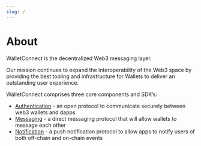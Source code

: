 ```yaml
---
slug: /
---
```


# About

WalletConnect is the decentralized Web3 messaging layer.

Our mission continues to expand the interoperability of the Web3 space by providing the best tooling and infrastructure for Wallets to deliver an outstanding user experience.

WalletConnect comprises three core components and SDK’s:

- [Authentication](introduction/walletconnect.md) - an open protocol to communicate securely between web3 wallets and dapps 
- [Messaging](introduction/walletmail.md) -  a direct messaging protocol that will allow wallets to message each other
- [Notification](introduction/walletpush.md) - a push notification protocol to allow apps to notify users of both off-chain and on-chain events

